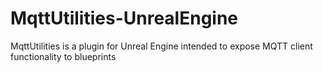 # MqttUtilities-UnrealEngine
MqttUtilities is a plugin for Unreal Engine intended to expose MQTT client functionality to blueprints
